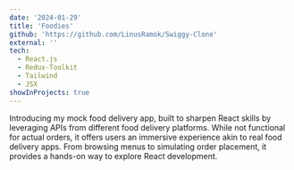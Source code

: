 ```yaml
---
date: '2024-01-29'
title: 'Foodies'
github: 'https://github.com/LinusRamok/Swiggy-Clone'
external: ''
tech:
  - React.js
  - Redux-Toolkit
  - Tailwind
  - JSX
showInProjects: true
---
```


Introducing my mock food delivery app, built to sharpen React skills by leveraging APIs from different food delivery platforms. While not functional for actual orders, it offers users an immersive experience akin to real food delivery apps. From browsing menus to simulating order placement, it provides a hands-on way to explore React development.